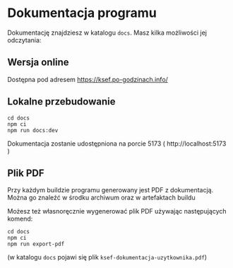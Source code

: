 # Dokumentacja programu

Dokumentację znajdziesz w katalogu `docs`. Masz kilka możliwości jej odczytania:

## Wersja online

Dostępna pod adresem https://ksef.po-godzinach.info/

## Lokalne przebudowanie

```shell
cd docs
npm ci
npm run docs:dev
```

Dokumentacja zostanie udostępniona na porcie 5173 ( http://localhost:5173 )

## Plik PDF

Przy każdym buildzie programu generowany jest PDF z dokumentacją. Można go znaleźć w środku archiwum oraz w artefaktach buildu

Możesz też własnoręcznie wygenerować plik PDF używając następujących komend:

```shell
cd docs
npm ci
npm run export-pdf
```

(w katalogu `docs` pojawi się plik `ksef-dokumentacja-uzytkownika.pdf`)
